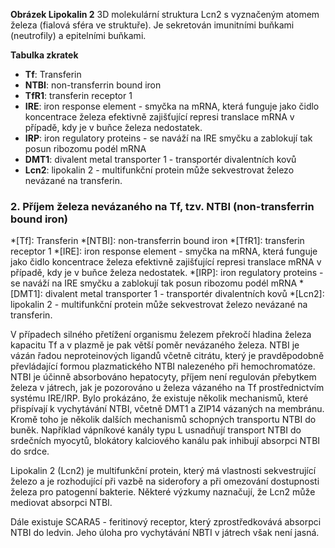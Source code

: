 <div class="w3-row">
<div class="w3-half w3-center">

<bdl-pdb-pdbe-molstar id="pdb2h35" molecule-id="3cmp" hide-controls="true" height="250px" show-ions="FE" assembly-id="1"></bdl-pdb-pdbe-molstar>
**Obrázek Lipokalin 2** 3D molekulární struktura Lcn2 s vyznačeným atomem železa (fialová sféra ve struktuře). Je sekretován imunitními buňkami (neutrofily) a epitelními buňkami.

<div class="w3-justify">

__Tabulka zkratek__
* __Tf__: Transferin
* __NTBI__: non-transferrin bound iron
* __TfR1__: transferin receptor 1
* __IRE__: iron response element - smyčka na mRNA, která funguje jako čidlo koncentrace železa efektivně zajišťující represi translace mRNA v případě, kdy je v buňce železa nedostatek.
* __IRP__: iron regulatory proteins - se naváží na IRE smyčku a zablokují tak posun ribozomu podél mRNA
* __DMT1__: divalent metal transporter 1 - transportér divalentních kovů
* __Lcn2__: lipokalin 2 - multifunkční protein může sekvestrovat železo nevázané na transferin.
</div>

</div>
<div class="w3-half">
<div class="w3-justify w3-margin-left">



### 2. Příjem železa nevázaného na Tf, tzv. NTBI (non-transferrin bound iron)

*[Tf]: Transferin
*[NTBI]: non-transferrin bound iron
*[TfR1]: transferin receptor 1
*[IRE]: iron response element - smyčka na mRNA, která funguje jako čidlo koncentrace železa efektivně zajišťující represi translace mRNA v případě, kdy je v buňce železa nedostatek.
*[IRP]: iron regulatory proteins - se naváží na IRE smyčku a zablokují tak posun ribozomu podél mRNA
*[DMT1]: divalent metal transporter 1 - transportér divalentních kovů
*[Lcn2]: lipokalin 2 - multifunkční protein může sekvestrovat železo nevázané na transferin.

V případech silného přetížení organismu železem překročí hladina železa kapacitu Tf a v plazmě je pak větší poměr nevázaného železa. NTBI je vázán řadou neproteinových ligandů včetně citrátu, který je pravděpodobně převládající formou plazmatického NTBI nalezeného při hemochromatóze. NTBI je účinně absorbováno hepatocyty, příjem není regulován přebytkem železa v játrech, jak je pozorováno u železa vázaného na Tf prostřednictvím systému IRE/IRP. Bylo prokázáno, že existuje několik mechanismů, které přispívají k vychytávání NTBI, včetně DMT1 a ZIP14 vázaných na membránu. Kromě toho je několik dalších mechanismů schopných transportu NTBI do buněk. Například vápníkové kanály typu L usnadňují transport NTBI do srdečních myocytů, blokátory kalciového kanálu pak inhibují absorpci NTBI do srdce. 

Lipokalin 2 (Lcn2) je multifunkční protein, který má vlastnosti sekvestrující železo a je rozhodující při vazbě na siderofory a při omezování dostupnosti železa pro patogenní bakterie. Některé výzkumy naznačují, že Lcn2 může mediovat absorpci NTBI.

Dále existuje SCARA5 - feritinový receptor, který zprostředkovává absorpci NTBI do ledvin. Jeho úloha pro vychytávání NBTI v játrech však není jasná.

</div>
</div>
</div>